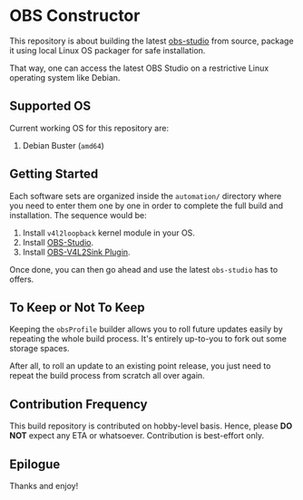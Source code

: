 # OBS Constructor
This repository is about building the latest
[obs-studio](https://github.com/obsproject/obs-studio) from
source, package it using local Linux OS packager for safe
installation.

That way, one can access the latest OBS Studio on a
restrictive Linux operating system like Debian.




## Supported OS
Current working OS for this repository are:

1. Debian Buster (`amd64`)




## Getting Started
Each software sets are organized inside the `automation/`
directory where you need to enter them one by one in order
to complete the full build and installation. The sequence
would be:

1. Install `v4l2loopback` kernel module in your OS.
2. Install [OBS-Studio](automation/obs-studio/README.md).
3. Install [OBS-V4L2Sink Plugin](automation/obs-v4l2sink/README.md).

Once done, you can then go ahead and use the latest `obs-studio`
has to offers.




## To Keep or Not To Keep
Keeping the `obsProfile` builder allows you to roll future
updates easily by repeating the whole build process. It's
entirely up-to-you to fork out some storage spaces.

After all, to roll an update to an existing point release,
you just need to repeat the build process from scratch
all over again.




## Contribution Frequency
This build repository is contributed on hobby-level basis.
Hence, please **DO NOT** expect any ETA or whatsoever.
Contribution is best-effort only.




## Epilogue
Thanks and enjoy!

